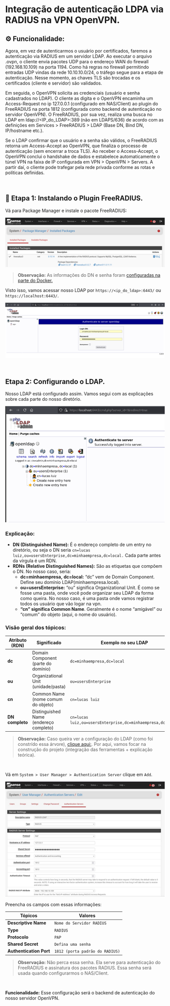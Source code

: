 # Integração de autenticação LDPA via RADIUS na VPN OpenVPN.

## ⚙️ Funcionalidade:

Agora, em vez de autenticarmos o usuário por certificados, faremos a autenticação via RADIUS em um servidor LDAP.
Ao executar o arquivo .ovpn, o cliente envia pacotes UDP para o endereço WAN do firewall (192.168.10.109) na porta 1194. Como há regras no firewall permitindo entradas UDP vindas da rede 10.10.10.0/24, o tráfego segue para a etapa de autenticação. Nesse momento, as chaves TLS são trocadas e os certificados (cliente e servidor) são validados.

Em seguida, o OpenVPN solicita as credenciais (usuário e senha cadastrados no LDAP). O cliente as digita e o OpenVPN encaminha um Access-Request no ip 127.0.0.1 (configurado em NAS/Client) ao plugin do FreeRADIUS na porta 1812 (configurada como backend de autenticação no servidor OpenVPN). O FreeRADIUS, por sua vez, realiza uma busca no LDAP em ldap://<IP_do_LDAP>:389 (não em LDAPS/636) de acordo com as definições em Services > FreeRADIUS > LDAP (Base DN, Bind DN, IP/hostname etc.).

Se o LDAP confirmar que o usuário e a senha são válidos, o FreeRADIUS retorna um Access-Accept ao OpenVPN, que finaliza o processo de autenticação (sem encerrar a troca TLS). Ao receber o Access-Accept, o OpenVPN conclui o handshake de dados e estabelece automaticamente o túnel VPN na faixa de IP configurada em VPN > OpenVPN > Servers. A partir daí, o cliente pode trafegar pela rede privada conforme as rotas e políticas definidas.

&nbsp;

## 📍 Etapa 1: Instalando o Plugin FreeRADIUS.

Vá para Package Manager e instale o pacote FreeRADIUS:

![pacote-FreeRADIUS](images/pacote_freeRADIUS.png)

> **Observação:** As informações do DN e senha foram [configuradas na parte do Docker.](configuracoes/config-docker.md)

Visto isso, vamos acessar nosso LDAP por `https://<ip_do_ldap>:6443/` ou `https://localhost:6443/`.

![ldap-login](images/ldap.png)

&nbsp;

## Etapa 2: Configurando o LDAP.

Nosso LDAP está configurado assim. Vamos segui com as explicações sobre cada parte do nosso diretório.

![ldap-DN-completo](images/ldap_dn_completo.png)

### Explicação: 

- **DN (Distinguished Name):** É o endereço completo de um entry no diretório, ou seja o DN seria `cn=lucas luiz,ou=usersEnterprise,dc=minhaempresa,dc=local.` Cada parte antes da vírgula é um RDN.
- **RDNs (Relative Distinguished Names):** São as etiquetas que compõem o DN. No nosso caso, seria:
    - **dc=minhaempresa,** **dc=local:** “dc” vem de Domain Component. Define seu domínio LDAP(minhaempresa.local).
    - **ou=usersEnterprise:** “ou” significa Organizational Unit. É como se fosse uma pasta, onde você pode organizar seu LDAP da forma como queira. No nosso caso, é uma pasta onde vamos registrar todos os usuário que vão logar na vpn.
    - **“cn” significa Common Name**. Geralmente é o nome “amigável” ou “comum” do objeto (aqui, o nome do usuário).

### Visão geral dos tópicos:

| Atributo (RDN) | Significado | Exemplo no seu LDAP |
| --- | --- | --- |
| **dc** | Domain Component (parte do domínio) | `dc=minhaempresa,dc=local` |
| **ou** | Organizational Unit (unidade/pasta) | `ou=usersEnterprise` |
| **cn** | Common Name (nome comum do objeto) | `cn=lucas luiz` |
| **DN completo** | Distinguished Name (endereço completo) | `cn=lucas luiz,ou=usersEnterprise,dc=minhaempresa,dc=local` |

> **Observação:** Caso queira ver a configuração do LDAP (como foi constrído essa árvore), [clique aqui:](configuracoes/config-ldpa.md). Por aqui, vamos focar na construção do projeto (integração das ferramentas + explicação teórica).

&nbsp;

Vá em `System > User Manager > Authentication Server` clique em `Add`. 

![server-radius](images/serverRadius.png)

Preencha os campos com essas informações:

| Tópicos | Valores |
| --- | --- |
| **Descriptive Name** | `Nome do Servidor RADIUS` |
| **Type** | `RADIUS` |
| **Protocolo** | `PAP`|
| **Shared Secret** | `Defina uma senha` |
| **Authentication Port** | `1812 (porta padrão do RADIUS)` |

> **Observação:** Não perca essa senha. Ela serve para autenticação do FreeRADIUS e assinatura dos pacotes RADIUS. Essa senha será usada quando configurarmos o NAS/Client.

&nbsp;

**Funcionalidade:** Esse configuração será o backend de autenticação do nosso servidor OpenVPN.

